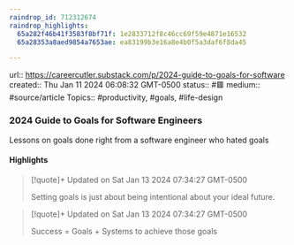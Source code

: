 ```yaml
---
raindrop_id: 712312674
raindrop_highlights:
  65a282f46b41f3583f8bf71f: 1e2833712f8c46cc69f59e4871e16532
  65a28353a8aed9854a7653ae: ea83199b3e16a8e4b0f5a3daf6f8da45

---
```


url:: https://careercutler.substack.com/p/2024-guide-to-goals-for-software
created:: Thu Jan 11 2024 06:08:32 GMT-0500
status:: #🟥
medium:: #source/article
Topics:: #productivity, #goals, #life-design

### 2024 Guide to Goals for Software Engineers

Lessons on goals done right from a software engineer who hated goals

#### Highlights

> [!quote]+ Updated on Sat Jan 13 2024 07:34:27 GMT-0500
>
> Setting goals is just about being intentional about your ideal future.

> [!quote]+ Updated on Sat Jan 13 2024 07:34:27 GMT-0500
>
> Success = Goals + Systems to achieve those goals
